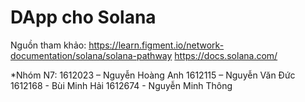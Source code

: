 # DApp cho Solana

Nguồn tham khảo:
https://learn.figment.io/network-documentation/solana/solana-pathway
https://docs.solana.com/  

*Nhóm N7:
1612023 – Nguyễn Hoàng Anh​
1612115 – Nguyễn Văn Đức​
1612168 - Bùi Minh Hải​
1612674 - Nguyễn Minh Thông
